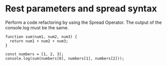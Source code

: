 # Rest parameters and spread syntax

Perform a code refactoring by using the Spread Operator. The output of the console.log must be the same.

```
function sum(num1, num2, num3) {
  return num1 + num2 + num3;
}

const numbers = [1, 2, 3];
console.log(sum(numbers[0], numbers[1], numbers[2]));
```
               